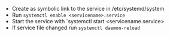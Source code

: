 * Create as symbolic link to the service in /etc/systemd/system
* Run `systemctl enable <servicename>.service`
* Start the service with `systemctl start <servicename.service>
* If service file changed run `systemctl daemon-reload`
